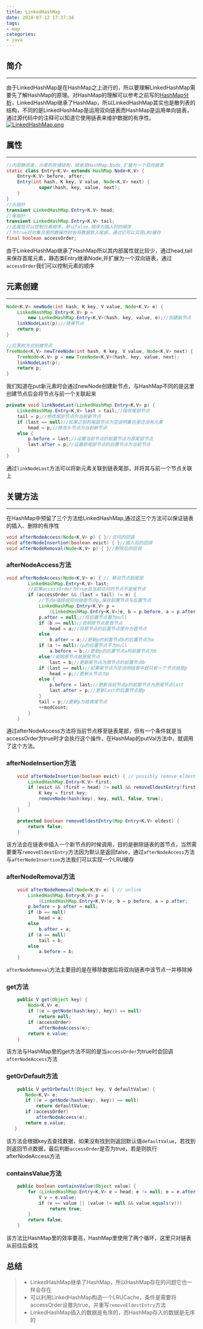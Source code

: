 ```yaml
---
title: LinkedHashMap
date: 2018-07-12 17:37:34
tags:
- map
categories:
- java
---
```

## 简介
***
由于LinkedHashMap是在HashMap之上进行的，所以要理解LinkedHashMap需要先了解HashMap的原理。对HashMap的理解可以参考之前写的[HashMap分析](http://cqjokers.top/2018/07/09/java/HashMap/)，LinkedHashMap继承了HashMap，所以LinkedHashMap其实也是散列表的结构，不同的是LinkedHashMap是运用双向链表而HashMap是运用单向链表，通过源代码中的注释可以知道它使用链表来维护数据的有序性。
[![LinkedHashMap.png](https://i.loli.net/2018/07/12/5b46c00fabed9.png)](https://i.loli.net/2018/07/12/5b46c00fabed9.png)
## 属性
***
```JAVA
//内部静态类，元素的存储结构，继承至HashMap.Node,扩展为一个双向链表
static class Entry<K,V> extends HashMap.Node<K,V> {
    Entry<K,V> before, after;
    Entry(int hash, K key, V value, Node<K,V> next) {
            super(hash, key, value, next);
    }
}
//头指针
transient LinkedHashMap.Entry<K,V> head;
//尾指针
transient LinkedHashMap.Entry<K,V> tail;
//此属性可以控制元素顺序，默认false,顺序为插入时的顺序
//为true时对集合里的数操作时会将数据放入尾部，通过它可以实现LRU缓存
final boolean accessOrder;
```
由于LinkedHashMap继承了HashMap所以其内部属性就比较少，通过head,tail来保存首尾元素，静态类Entry继承Node,并扩展为一个双向链表，通过`accessOrder`我们可以控制元素的顺序
## 元素创建
***
```JAVA
Node<K,V> newNode(int hash, K key, V value, Node<K,V> e) {
    LinkedHashMap.Entry<K,V> p =
        new LinkedHashMap.Entry<K,V>(hash, key, value, e);//创建新节点
    linkNodeLast(p);//链接节点
    return p;
}

//红黑树方式创建节点
TreeNode<K,V> newTreeNode(int hash, K key, V value, Node<K,V> next) {
    TreeNode<K,V> p = new TreeNode<K,V>(hash, key, value, next);
    linkNodeLast(p);
    return p;
}
```
我们知道在put新元素时会通过newNode创建新节点，与HashMap不同的是这里创建节点后会将节点与前一个关联起来
```java
private void linkNodeLast(LinkedHashMap.Entry<K,V> p) {
    LinkedHashMap.Entry<K,V> last = tail;//保存尾部节点
    tail = p;//修改尾部节点为当前新节点
    if (last == null)//如果之前的尾部节点为空说明集合里还没有元素
        head = p;//修改头节点为当前新节点
    else {
        p.before = last;//设置当前节点的前置节点为原尾部节点
        last.after = p;//设置原尾部节点的后置节点为当前节点
    }
}
```
通过`linkNodeLast`方法可以将新元素关联到链表尾部，并将其与前一个节点关联上
## 关键方法
***
在HashMap中预留了三个方法给LinkedHashMap,通过这三个方法可以保证链表的插入、删除的有序性
```JAVA
void afterNodeAccess(Node<K,V> p) { }//访问的回调
void afterNodeInsertion(boolean evict) { }//插入后的回调
void afterNodeRemoval(Node<K,V> p) { }//删除后的回调
```
### afterNodeAccess方法
```JAVA
void afterNodeAccess(Node<K,V> e) { // 移动节点到尾部
        LinkedHashMap.Entry<K,V> last;
        //如果accessOrder为true且当前访问的节点不是尾节点
        if (accessOrder && (last = tail) != e) {
            //节点e强转成双向链表节点p,保存前置节点与后置节点
            LinkedHashMap.Entry<K,V> p =
                (LinkedHashMap.Entry<K,V>)e, b = p.before, a = p.after;
            p.after = null;//将后置节点置为null
            if (b == null)//说明原节点是首节点
                head = a;//将原节点的后置节点提升为首节点
            else
                b.after = a;//更新p的前置节点b的后置节点为a
            if (a != null)//p的后置节点不为null
                a.before = b;//更新p的后置节点a的前置节点为b
            else//说明原节点就是尾节点
                last = b;//更新尾节点为原节点的前置节点b
            if (last == null)//如果尾节点为空说明链表中就只有一个节点就是p
                head = p;//更新头节点为p
            else {
                p.before = last;//更新当前节点p的前置节点为原尾节点last
                last.after = p;//更新last的后置节点是p
            }
            tail = p;//更新p为链表尾节点
            ++modCount;
        }
    }
```
通过afterNodeAccess方法将当前节点移至链表尾部，但有一个条件就是当accessOrder为true时才会执行这个操作，在HashMap的putVal方法中，就调用了这个方法。
### afterNodeInsertion方法
```JAVA
    void afterNodeInsertion(boolean evict) { // possibly remove eldest
        LinkedHashMap.Entry<K,V> first;
        if (evict && (first = head) != null && removeEldestEntry(first)) {
            K key = first.key;
            removeNode(hash(key), key, null, false, true);
        }
    }

    protected boolean removeEldestEntry(Map.Entry<K,V> eldest) {
        return false;
    }
```
该方法会在链表中插入一个新节点的时候调用，目的是删除链表的首节点，当然需要重写`removeEldestEntry`方法因为默认是返回false，通过`afterNodeAccess`方法与`afterNodeInsertion`方法我们可以实现一个LRU缓存
### afterNodeRemoval方法
```JAVA
    void afterNodeRemoval(Node<K,V> e) { // unlink
        LinkedHashMap.Entry<K,V> p =
            (LinkedHashMap.Entry<K,V>)e, b = p.before, a = p.after;
        p.before = p.after = null;
        if (b == null)
            head = a;
        else
            b.after = a;
        if (a == null)
            tail = b;
        else
            a.before = b;
    }
```
`afterNodeRemoval`方法主要目的是在移除数据后将双向链表中该节点一并移除掉
### get方法
```JAVA
    public V get(Object key) {
        Node<K,V> e;
        if ((e = getNode(hash(key), key)) == null)
            return null;
        if (accessOrder)
            afterNodeAccess(e);
        return e.value;
    }
```
该方法与HashMap里的get方法不同的是当`accessOrder`为true时会回调`afterNodeAccess`方法
### getOrDefault方法
```JAVA
    public V getOrDefault(Object key, V defaultValue) {
       Node<K,V> e;
       if ((e = getNode(hash(key), key)) == null)
           return defaultValue;
       if (accessOrder)
           afterNodeAccess(e);
       return e.value;
   }
```
该方法会根据key去查找数据，如果没有找到则返回默认值`defaultValue`，若找到则返回节点数据，最后判断`accessOrder`是否为true，若是则执行afterNodeAccess方法
### containsValue方法
```JAVA
    public boolean containsValue(Object value) {
        for (LinkedHashMap.Entry<K,V> e = head; e != null; e = e.after) {
            V v = e.value;
            if (v == value || (value != null && value.equals(v)))
                return true;
        }
        return false;
    }
```
该方法比HashMap里的效率要高，HashMap里使用了两个循环，这里只对链表从前往后查找
## 总结
>* LinkedHashMap继承了HashMap，所以HashMap存在的问题它也一样会存在
>* 可以利用LinkedHashMap构造一个LRUCache，条件是需要将accessOrder设置为true，并重写`removeEldestEntry`方法
>* LinkedHashMap插入的数据是有序的，而HashMap存入的数据是无序的